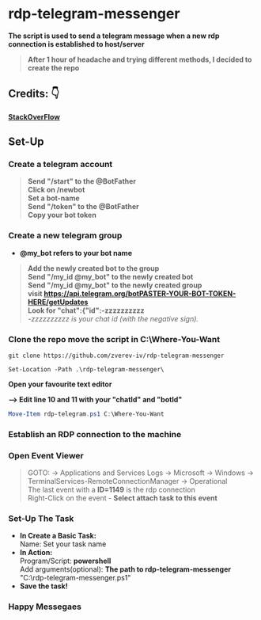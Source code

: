 # rdp-telegram-messenger

**The script is used to send a telegram message when a new rdp connection is established to host/server**

> **Аfter 1 hour of headache and trying different methods, I decided to create the repo**

## Credits:  **:point_down:**  
**[StackOverFlow](https://stackoverflow.com/questions/32423837/telegram-bot-how-to-get-a-group-chat-id)**

## Set-Up 

### Create a telegram account

> **Send "/start" to the @BotFather**  
> **Click on /newbot**  
> **Set a bot-name**  
> **Send "/token" to the @BotFather**  
> **Copy your bot token**

### Create a new telegram group
- **@my_bot refers to your bot name**  
> **Add the newly created bot to the group**  
> **Send "/my_id @my_bot" to the newly created bot**  
> **Send "/my_id @my_bot" to the newly created group**  
> **visit https://api.telegram.org/botPASTER-YOUR-BOT-TOKEN-HERE/getUpdates**  
> **Look for "chat":{"id":-zzzzzzzzzz**  
    *-zzzzzzzzzz is your chat id (with the negative sign).*

### Clone the repo move the script in C:\Where-You-Want

```git
git clone https://github.com/zverev-iv/rdp-telegram-messenger

Set-Location -Path .\rdp-telegram-messenger\
```
**Open your favourite text editor**  

**--> Edit line 10 and 11 with your "chatId" and "botId"**
```powershell
Move-Item rdp-telegram.ps1 C:\Where-You-Want
```

### Establish an RDP connection to the machine  

### Open Event Viewer

> GOTO: -> Applications and Services Logs -> Microsoft -> Windows -> TerminalServices-RemoteConnectionManager -> Operational  
> The last event with a **ID=1149** is the rdp connection  
> Right-Click on the event - **Select attach task to this event**

### Set-Up The Task
- **In Create a Basic Task:**   
        Name: Set your task name
- **In Action:**  
        Program/Script: **powershell**  
        Add arguments(optional): **The path to rdp-telegram-messenger**   "C:\rdp-telegram-messenger.ps1"
- **Save the task!**  

### Happy Messegaes
